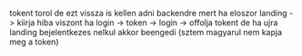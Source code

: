 tokent torol de ezt vissza is kellen adni backendre 
mert ha eloszor landing -> kiirja hiba viszont
ha login -> token -> login -> offolja tokent de 
ha ujra landing bejelentkezes nelkul akkor beengedi
(sztem magyarul nem kapja meg a token)

